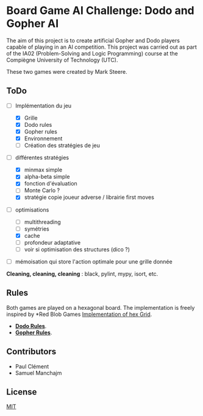 # Board Game AI Challenge: Dodo and Gopher AI

The aim of this project is to create artificial Gopher and Dodo players capable of playing in an AI competition. 
This project was carried out as part of the IA02 (Problem-Solving and Logic Programming) course at the Compiègne University of Technology (UTC).

These two games were created by Mark Steere.

## ToDo

- [ ] Implémentation du jeu 
  - [x] Grille
  - [x] Dodo rules
  - [x] Gopher rules
  - [x] Environnement
  - [ ] Création des stratégies de jeu 
- [ ] différentes stratégies
  - [x] minmax simple
  - [x] alpha-beta simple
  - [x] fonction d'évaluation
  - [ ] Monte Carlo ?
  - [x] stratégie copie joueur adverse / librairie first moves
- [ ] optimisations
  - [ ] multithreading
  - [ ] symétries
  - [x] cache
  - [ ] profondeur adaptative
  - [ ] voir si optimisation des structures (dico ?)
- [ ] mémoisation qui store l'action optimale pour une grille donnée 


**Cleaning, cleaning, cleaning** : black, pylint, mypy, isort, etc.
  


## Rules 
Both games are played on a hexagonal board. The implementation is freely inspired by *Red Blob Games [Implementation of hex Grid](https://www.redblobgames.com/grids/hexagons/).

* **[Dodo Rules](https://www.redblobgames.com/grids/hexagons/)**.
* **[Gopher Rules](https://www.marksteeregames.com/Dodo_rules.pdf)**.

## Contributors
* Paul Clément 
* Samuel Manchajm

## License
[MIT](https://choosealicense.com/licenses/mit/)
